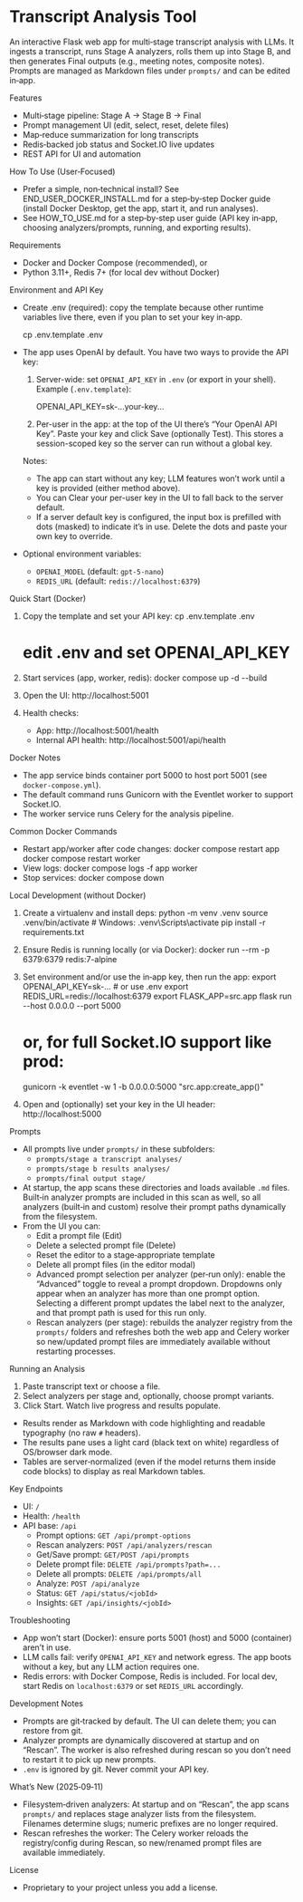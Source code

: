 Transcript Analysis Tool
========================

An interactive Flask web app for multi‑stage transcript analysis with LLMs. It ingests a transcript, runs Stage A analyzers, rolls them up into Stage B, and then generates Final outputs (e.g., meeting notes, composite notes). Prompts are managed as Markdown files under `prompts/` and can be edited in‑app.

Features
- Multi‑stage pipeline: Stage A → Stage B → Final
- Prompt management UI (edit, select, reset, delete files)
- Map‑reduce summarization for long transcripts
- Redis‑backed job status and Socket.IO live updates
- REST API for UI and automation

How To Use (User‑Focused)
- Prefer a simple, non‑technical install? See END_USER_DOCKER_INSTALL.md for a step‑by‑step Docker guide (install Docker Desktop, get the app, start it, and run analyses).
- See HOW_TO_USE.md for a step‑by‑step user guide (API key in‑app, choosing analyzers/prompts, running, and exporting results).

Requirements
- Docker and Docker Compose (recommended), or
- Python 3.11+, Redis 7+ (for local dev without Docker)

Environment and API Key
- Create .env (required): copy the template because other runtime variables live there, even if you plan to set your key in‑app.

     cp .env.template .env

- The app uses OpenAI by default. You have two ways to provide the API key:
  1) Server-wide: set `OPENAI_API_KEY` in `.env` (or export in your shell). Example (`.env.template`):

     OPENAI_API_KEY=sk-...your-key...

  2) Per-user in the app: at the top of the UI there’s “Your OpenAI API Key”. Paste your key and click Save (optionally Test). This stores a session-scoped key so the server can run without a global key.

  Notes:
  - The app can start without any key; LLM features won’t work until a key is provided (either method above).
  - You can Clear your per-user key in the UI to fall back to the server default.
  - If a server default key is configured, the input box is prefilled with dots (masked) to indicate it’s in use. Delete the dots and paste your own key to override.

- Optional environment variables:
  - `OPENAI_MODEL` (default: `gpt-5-nano`)
  - `REDIS_URL` (default: `redis://localhost:6379`)

Quick Start (Docker)
1) Copy the template and set your API key:
   cp .env.template .env
   # edit .env and set OPENAI_API_KEY

2) Start services (app, worker, redis):
   docker compose up -d --build

3) Open the UI:
   http://localhost:5001

4) Health checks:
   - App: http://localhost:5001/health
   - Internal API health: http://localhost:5001/api/health

Docker Notes
- The app service binds container port 5000 to host port 5001 (see `docker-compose.yml`).
- The default command runs Gunicorn with the Eventlet worker to support Socket.IO.
- The worker service runs Celery for the analysis pipeline.

Common Docker Commands
- Restart app/worker after code changes:
  docker compose restart app
  docker compose restart worker
- View logs:
  docker compose logs -f app worker
- Stop services:
  docker compose down

Local Development (without Docker)
1) Create a virtualenv and install deps:
   python -m venv .venv
   source .venv/bin/activate  # Windows: .venv\Scripts\activate
   pip install -r requirements.txt

2) Ensure Redis is running locally (or via Docker):
   docker run --rm -p 6379:6379 redis:7-alpine

3) Set environment and/or use the in‑app key, then run the app:
   export OPENAI_API_KEY=sk-...  # or use .env
   export REDIS_URL=redis://localhost:6379
   export FLASK_APP=src.app
   flask run --host 0.0.0.0 --port 5000
   # or, for full Socket.IO support like prod:
   gunicorn -k eventlet -w 1 -b 0.0.0.0:5000 "src.app:create_app()"

4) Open and (optionally) set your key in the UI header:
   http://localhost:5000

Prompts
- All prompts live under `prompts/` in these subfolders:
  - `prompts/stage a transcript analyses/`
  - `prompts/stage b results analyses/`
  - `prompts/final output stage/`
- At startup, the app scans these directories and loads available `.md` files. Built‑in analyzer prompts are included in this scan as well, so all analyzers (built‑in and custom) resolve their prompt paths dynamically from the filesystem.
- From the UI you can:
  - Edit a prompt file (Edit)
  - Delete a selected prompt file (Delete)
  - Reset the editor to a stage‑appropriate template
  - Delete all prompt files (in the editor modal)
  - Advanced prompt selection per analyzer (per‑run only): enable the “Advanced” toggle to reveal a prompt dropdown. Dropdowns only appear when an analyzer has more than one prompt option. Selecting a different prompt updates the label next to the analyzer, and that prompt path is used for this run only.
  - Rescan analyzers (per stage): rebuilds the analyzer registry from the `prompts/` folders and refreshes both the web app and Celery worker so new/updated prompt files are immediately available without restarting processes.

Running an Analysis
1) Paste transcript text or choose a file.
2) Select analyzers per stage and, optionally, choose prompt variants.
3) Click Start. Watch live progress and results populate.
  - Results render as Markdown with code highlighting and readable typography (no raw `#` headers).
  - The results pane uses a light card (black text on white) regardless of OS/browser dark mode.
  - Tables are server‑normalized (even if the model returns them inside code blocks) to display as real Markdown tables.

Key Endpoints
- UI: `/`
- Health: `/health`
- API base: `/api`
  - Prompt options: `GET /api/prompt-options`
  - Rescan analyzers: `POST /api/analyzers/rescan`
  - Get/Save prompt: `GET/POST /api/prompts`
  - Delete prompt file: `DELETE /api/prompts?path=...`
  - Delete all prompts: `DELETE /api/prompts/all`
  - Analyze: `POST /api/analyze`
  - Status: `GET /api/status/<jobId>`
  - Insights: `GET /api/insights/<jobId>`

Troubleshooting
- App won’t start (Docker): ensure ports 5001 (host) and 5000 (container) aren’t in use.
- LLM calls fail: verify `OPENAI_API_KEY` and network egress. The app boots without a key, but any LLM action requires one.
- Redis errors: with Docker Compose, Redis is included. For local dev, start Redis on `localhost:6379` or set `REDIS_URL` accordingly.

Development Notes
- Prompts are git‑tracked by default. The UI can delete them; you can restore from git.
- Analyzer prompts are dynamically discovered at startup and on “Rescan”. The worker is also refreshed during rescan so you don’t need to restart it to pick up new prompts.
- `.env` is ignored by git. Never commit your API key.

What’s New (2025‑09‑11)
- Filesystem‑driven analyzers: At startup and on “Rescan”, the app scans `prompts/` and replaces stage analyzer lists from the filesystem. Filenames determine slugs; numeric prefixes are no longer required.
- Rescan refreshes the worker: The Celery worker reloads the registry/config during Rescan, so new/renamed prompt files are available immediately.

License
- Proprietary to your project unless you add a license.
